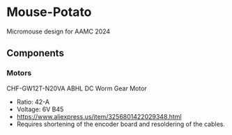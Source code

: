 # Mouse-Potato
Micromouse design for AAMC 2024

## Components
### Motors
CHF-GW12T-N20VA ABHL DC Worm Gear Motor
- Ratio: 42-A
- Voltage: 6V B45
- https://www.aliexpress.us/item/3256801422029348.html
- Requires shortening of the encoder board and resoldering of the cables.
